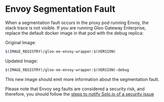 # Envoy Segmentation Fault

When a segmentation fault occurs in the proxy pod running Envoy, the stack trace is not visible. If you are running Gloo Gateway Enterprise, replace the default docker image in that pod with the debug replica:

Original Image:
```bash
$(IMAGE_REGISTRY)/gloo-ee-envoy-wrapper:$(VERSION)
```

Updated Image:
```bash
$(IMAGE_REGISTRY)/gloo-ee-envoy-wrapper:$(VERSION)-debug
```

This new image should emit more information about the segmentation fault. 

Please note that Envoy seg faults are considered a security risk, and therefore, you should follow the [steps to notify Solo.io of a security issue](/devel/contributing/issues.md#security-issues)